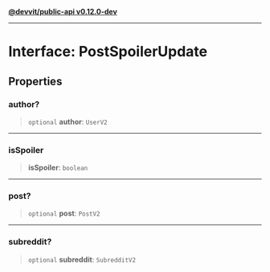 [**@devvit/public-api v0.12.0-dev**](../../../../README.md)

---

# Interface: PostSpoilerUpdate

## Properties

<a id="author"></a>

### author?

> `optional` **author**: `UserV2`

---

<a id="isspoiler"></a>

### isSpoiler

> **isSpoiler**: `boolean`

---

<a id="post"></a>

### post?

> `optional` **post**: `PostV2`

---

<a id="subreddit"></a>

### subreddit?

> `optional` **subreddit**: `SubredditV2`
